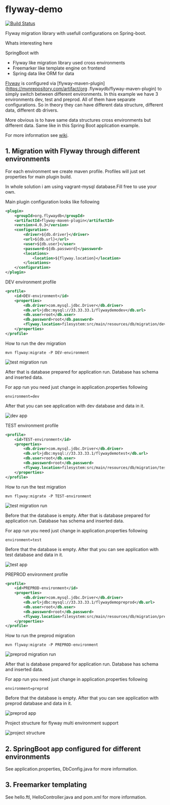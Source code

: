 # flyway-demo

[![Build Status](https://travis-ci.org/peterszatmary/flyway-demo.svg?branch=master)](https://travis-ci.org/peterszatmary/flyway-demo)

Flyway migration library with usefull configurations on Spring-boot.

Whats interesting here

SpringBoot with
- Flyway like migration library used cross environments
- Freemarker like template engine on frontend
- Spring data like ORM for data

[Flyway](https://flywaydb.org/) is configured via [flyway-maven-plugin](https://mvnrepository.com/artifact/org
.flywaydb/flyway-maven-plugin) to simply switch between different environments.
In this example we have 3 environments dev, test and preprod. All of them have separate
configurations. So in theory they can have different data structure, different data, different db
 drivers.

More obvious is to have same data structures cross environments but different data. Same like in
this Spring Boot application example.

For more information see [wiki](https://github.com/peterszatmary/flyway-demo/wiki).

## 1. Migration with Flyway through different environments

For each environment we create maven profile. Profiles will just set properties for main plugin
build.

In whole solution i am using vagrant-mysql database.Fill free to use your own.

Main plugin configuration looks like following

```xml
<plugin>
    <groupId>org.flywaydb</groupId>
    <artifactId>flyway-maven-plugin</artifactId>
    <version>4.0.3</version>
    <configuration>
        <driver>${db.driver}</driver>
        <url>${db.url}</url>
        <user>${db.user}</user>
        <password>${db.password}</password>
        <locations>
            <location>${flyway.location}</location>
        </locations>
    </configuration>
</plugin>

```

DEV environment profile

```xml
<profile>
    <id>DEV-environment</id>
    <properties>
        <db.driver>com.mysql.jdbc.Driver</db.driver>
        <db.url>jdbc:mysql://33.33.33.1/flywaydemodev</db.url>
        <db.user>root</db.user>
        <db.password>root</db.password>
        <flyway.location>filesystem:src/main/resources/db/migration/dev</flyway.location>
    </properties>
</profile>
```

How to run the dev migration

```
mvn flyway:migrate -P DEV-environment
```

![test migration run](https://github.com/peterszatmary/just-like-that/blob/master/imgs/flyway-demo/dev-migration-run.png)


After that is database prepared for application run. Database has schema and inserted data.


For app run you need just change in application.properties following

```
environment=dev
```

After that you can see application with dev database and data in it.

![dev app](https://github.com/peterszatmary/just-like-that/blob/master/imgs/flyway-demo/dev-app.png)



TEST environment profile

```xml
<profile>
    <id>TEST-environment</id>
    <properties>
        <db.driver>com.mysql.jdbc.Driver</db.driver>
        <db.url>jdbc:mysql://33.33.33.1/flywaydemotest</db.url>
        <db.user>root</db.user>
        <db.password>root</db.password>
        <flyway.location>filesystem:src/main/resources/db/migration/test</flyway.location>
    </properties>
</profile>
```

How to run the test migration

```
mvn flyway:migrate -P TEST-environment
```

![test migration run](https://github.com/peterszatmary/just-like-that/blob/master/imgs/flyway-demo/test-migration-run.png)


Before that the database is empty. After that is database prepared for application run. Database
has schema and inserted data.


For app run you need just change in application.properties following

```
environment=test
```

Before that the database is empty. After that you can see application with test database and
data in it.

![test app](https://github.com/peterszatmary/just-like-that/blob/master/imgs/flyway-demo/test-app.png)




PREPROD environment profile

```xml
<profile>
    <id>PREPROD-environment</id>
    <properties>
        <db.driver>com.mysql.jdbc.Driver</db.driver>
        <db.url>jdbc:mysql://33.33.33.1/flywaydemopreprod</db.url>
        <db.user>root</db.user>
        <db.password>root</db.password>
        <flyway.location>filesystem:src/main/resources/db/migration/preprod</flyway.location>
    </properties>
</profile>
```

How to run the preprod migration

```
mvn flyway:migrate -P PREPROD-environment
```

![preprod migration run](https://github.com/peterszatmary/just-like-that/blob/master/imgs/flyway-demo/preprod-migration-run.png)

After that is database prepared for application run. Database has schema and inserted data.


For app run you need just change in application.properties following

```
environment=preprod
```

Before that the database is empty. After that you can see application with preprod database and data in it.

![preprod app](https://github.com/peterszatmary/just-like-that/blob/master/imgs/flyway-demo/preprod-app.png)


Project structure for flyway multi environment support

![project structure](https://github.com/peterszatmary/just-like-that/blob/master/imgs/flyway-demo/project-structure.png)


## 2. SpringBoot app configured for different environments

See application.properties, DbConfig.java for more information.

## 3. Freemarker templating

See hello.ftl, HelloController.java and pom.xml for more information.




